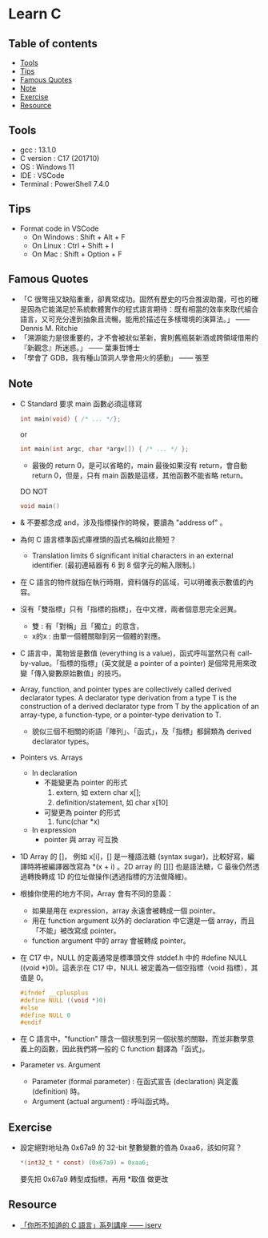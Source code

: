 <!-- omit in toc -->
# Learn C

<!-- omit in toc -->
## Table of contents

- [Tools](#tools)
- [Tips](#tips)
- [Famous Quotes](#famous-quotes)
- [Note](#note)
- [Exercise](#exercise)
- [Resource](#resource)

## Tools

- gcc : 13.1.0
- C version : C17 (201710)
- OS : Windows 11
- IDE : VSCode
- Terminal : PowerShell 7.4.0

## Tips

- Format code in VSCode
  - On Windows : Shift + Alt + F
  - On Linux : Ctrl + Shift + I
  - On Mac : Shift + Option + F

## Famous Quotes

- 「C 很彆扭又缺陷重重，卻異常成功。固然有歷史的巧合推波助瀾，可也的確是因為它能滿足於系統軟體實作的程式語言期待：既有相當的效率來取代組合語言，又可充分達到抽象且流暢，能用於描述在多樣環境的演算法。」 —— Dennis M. Ritchie
- 「溯源能力是很重要的，才不會被狀似革新，實則舊瓶裝新酒或跨領域借用的『新觀念』所迷惑。」 —— 葉秉哲博士
- 「學會了 GDB，我有種山頂洞人學會用火的感動」 —— 張至

## Note

- C Standard 要求 main 函數必須這樣寫

  ``` c
  int main(void) { /* ... */};
  ```

  or

  ``` c
  int main(int argc, char *argv[]) { /* ... */ };
  ```

  - 最後的 return 0，是可以省略的，main 最後如果沒有 return，會自動 return 0，但是，只有 main 函数是這樣，其他函數不能省略 return。
  
  DO NOT

  ``` c
  void main()
  ```

- & 不要都念成 and，涉及指標操作的時候，要讀為 "address of" 。

- 為何 C 語言標準函式庫裡頭的函式名稱如此簡短？
  - Translation limits 6 significant initial characters in an external identifier. (最初連結器有 6 到 8 個字元的輸入限制。)

- 在 C 語言的物件就指在執行時期，資料儲存的區域，可以明確表示數值的內容。

- 沒有「雙指標」只有「指標的指標」，在中文裡，兩者個意思完全迥異。
  - 雙 : 有「對稱」且「獨立」的意含，
  - x的x : 由單一個體關聯到另一個體的對應。

- C 語言中，萬物皆是數值 (everything is a value)，函式呼叫當然只有 call-by-value。「指標的指標」(英文就是 a pointer of a pointer) 是個常見用來改變「傳入變數原始數值」的技巧。

- Array, function, and pointer types are collectively called derived declarator types. A declarator type derivation from a type T is the construction of a derived declarator type from T by the application of an array-type, a function-type, or a pointer-type derivation to T.
  - 貌似三個不相關的術語「陣列」、「函式」，及「指標」都歸類為 derived declarator types。

- Pointers vs. Arrays
  - In declaration
    - 不能變更為 pointer 的形式
      1. extern, 如 extern char x[];
      2. definition/statement, 如 char x[10]
    - 可變更為 pointer 的形式
      1. func(char *x)
  - In expression
    - pointer 與 array 可互換

- 1D Array 的 []， 例如 x[i]，[] 是一種語法糖 (syntax sugar)，比較好寫，編譯時將被編譯器改寫為 *(x + i) 。2D array 的 [][] 也是語法糖，C 最後仍然透過轉換轉成 1D 的位址做操作(透過指標的方法做降維)。

- 根據你使用的地方不同，Array 會有不同的意義：
  - 如果是用在 expression，array 永遠會被轉成一個 pointer。
  - 用在 function argument 以外的 declaration 中它還是一個 array，而且「不能」被改寫成 pointer。
  - function argument 中的 array 會被轉成 pointer。

- 在 C17 中，NULL 的定義通常是標準頭文件 stddef.h 中的 #define NULL ((void *)0)。這表示在 C17 中，NULL 被定義為一個空指標（void 指標），其值是 0。

    ``` c
    #ifndef __cplusplus
    #define NULL ((void *)0)
    #else
    #define NULL 0
    #endif
    ```

- 在 C 語言中，"function" 隱含一個狀態到另一個狀態的關聯，而並非數學意義上的函數，因此我們將一般的 C function 翻譯為「函式」。

- Parameter vs. Argument
  - Parameter (formal parameter) : 在函式宣告 (declaration) 與定義 (definition) 時。
  - Argument (actual argument) : 呼叫函式時。

## Exercise

- 設定絕對地址為 0x67a9 的 32-bit 整數變數的值為 0xaa6，該如何寫？

    ``` c
    *(int32_t * const) (0x67a9) = 0xaa6; 
    ```

    要先把 0x67a9 轉型成指標，再用 *取值 做更改

## Resource

- [「你所不知道的 C 語言」系列講座 —— jserv](https://hackmd.io/@sysprog/c-programmin)
